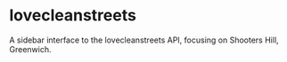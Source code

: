 lovecleanstreets
================

A sidebar interface to the lovecleanstreets API, focusing on Shooters Hill, Greenwich.